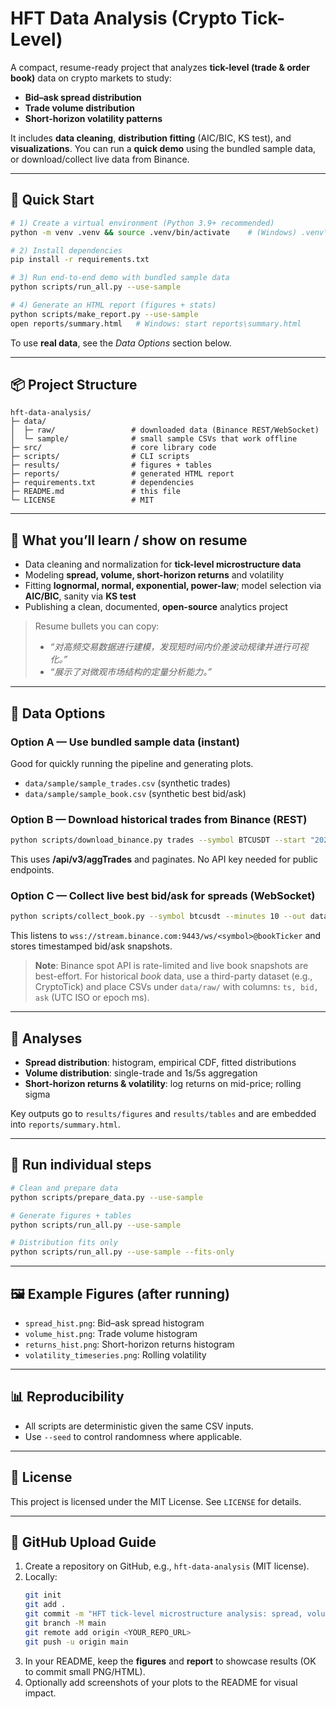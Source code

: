 # HFT Data Analysis (Crypto Tick-Level)

A compact, resume-ready project that analyzes **tick-level (trade & order book)** data on crypto markets to study:
- **Bid–ask spread distribution**
- **Trade volume distribution**
- **Short-horizon volatility patterns**

It includes **data cleaning**, **distribution fitting** (AIC/BIC, KS test), and **visualizations**. You can run a **quick demo** using the bundled sample data, or download/collect live data from Binance.

---

## 🚀 Quick Start

```bash
# 1) Create a virtual environment (Python 3.9+ recommended)
python -m venv .venv && source .venv/bin/activate    # (Windows) .venv\Scripts\activate

# 2) Install dependencies
pip install -r requirements.txt

# 3) Run end-to-end demo with bundled sample data
python scripts/run_all.py --use-sample

# 4) Generate an HTML report (figures + stats)
python scripts/make_report.py --use-sample
open reports/summary.html   # Windows: start reports\summary.html
```

To use **real data**, see the *Data Options* section below.

---

## 📦 Project Structure

```
hft-data-analysis/
├─ data/
│  ├─ raw/                 # downloaded data (Binance REST/WebSocket)
│  └─ sample/              # small sample CSVs that work offline
├─ src/                    # core library code
├─ scripts/                # CLI scripts
├─ results/                # figures + tables
├─ reports/                # generated HTML report
├─ requirements.txt        # dependencies
├─ README.md               # this file
└─ LICENSE                 # MIT
```

---

## 🧠 What you’ll learn / show on resume

- Data cleaning and normalization for **tick-level microstructure data**
- Modeling **spread, volume, short-horizon returns** and volatility
- Fitting **lognormal, normal, exponential, power-law**; model selection via **AIC/BIC**, sanity via **KS test**
- Publishing a clean, documented, **open-source** analytics project

> Resume bullets you can copy:
> - *“对高频交易数据进行建模，发现短时间内价差波动规律并进行可视化。”*
> - *“展示了对微观市场结构的定量分析能力。”*

---

## 🧰 Data Options

### Option A — Use bundled sample data (instant)
Good for quickly running the pipeline and generating plots.
- `data/sample/sample_trades.csv` (synthetic trades)
- `data/sample/sample_book.csv`   (synthetic best bid/ask)

### Option B — Download historical trades from Binance (REST)
```bash
python scripts/download_binance.py trades --symbol BTCUSDT --start "2025-08-01" --end "2025-08-01 06:00" --out data/raw/binance/BTCUSDT
```
This uses **/api/v3/aggTrades** and paginates. No API key needed for public endpoints.

### Option C — Collect live best bid/ask for spreads (WebSocket)
```bash
python scripts/collect_book.py --symbol btcusdt --minutes 10 --out data/raw/binance/BTCUSDT
```
This listens to `wss://stream.binance.com:9443/ws/<symbol>@bookTicker` and stores timestamped bid/ask snapshots.

> **Note**: Binance spot API is rate-limited and live book snapshots are best-effort. For historical *book* data, use a third-party dataset (e.g., CryptoTick) and place CSVs under `data/raw/` with columns: `ts, bid, ask` (UTC ISO or epoch ms).

---

## 🔬 Analyses

- **Spread distribution**: histogram, empirical CDF, fitted distributions
- **Volume distribution**: single-trade and 1s/5s aggregation
- **Short-horizon returns & volatility**: log returns on mid-price; rolling sigma

Key outputs go to `results/figures` and `results/tables` and are embedded into `reports/summary.html`.

---

## 🧪 Run individual steps

```bash
# Clean and prepare data
python scripts/prepare_data.py --use-sample

# Generate figures + tables
python scripts/run_all.py --use-sample

# Distribution fits only
python scripts/run_all.py --use-sample --fits-only
```

---

## 🖼️ Example Figures (after running)
- `spread_hist.png`: Bid–ask spread histogram
- `volume_hist.png`: Trade volume histogram
- `returns_hist.png`: Short-horizon returns histogram
- `volatility_timeseries.png`: Rolling volatility

---

## 📊 Reproducibility

- All scripts are deterministic given the same CSV inputs.
- Use `--seed` to control randomness where applicable.

---

## 📄 License

This project is licensed under the MIT License. See `LICENSE` for details.

---

## 🧭 GitHub Upload Guide

1. Create a repository on GitHub, e.g., `hft-data-analysis` (MIT license).
2. Locally:
   ```bash
   git init
   git add .
   git commit -m "HFT tick-level microstructure analysis: spread, volume, short-horizon volatility"
   git branch -M main
   git remote add origin <YOUR_REPO_URL>
   git push -u origin main
   ```
3. In your README, keep the **figures** and **report** to showcase results (OK to commit small PNG/HTML).  
4. Optionally add screenshots of your plots to the README for visual impact.
